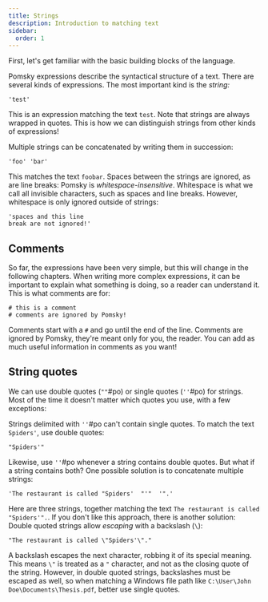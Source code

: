 ```yaml
---
title: Strings
description: Introduction to matching text
sidebar:
  order: 1
---
```


First, let's get familiar with the basic building blocks of the language.

Pomsky expressions describe the syntactical structure of a text. There are several kinds of
expressions. The most important kind is the _string:_

```pomsky
'test'
```

This is an expression matching the text `test`. Note that strings are always wrapped in quotes. This
is how we can distinguish strings from other kinds of expressions!

Multiple strings can be concatenated by writing them in succession:

```pomsky
'foo' 'bar'
```

This matches the text `foobar`. Spaces between the strings are ignored, as are line breaks: Pomsky
is _whitespace-insensitive_. Whitespace is what we call all invisible characters, such as spaces and
line breaks. However, whitespace is only ignored outside of strings:

```pomsky
'spaces and this line
break are not ignored!'
```

## Comments

So far, the expressions have been very simple, but this will change in the following chapters. When
writing more complex expressions, it can be important to explain what something is doing, so a
reader can understand it. This is what comments are for:

```pomsky
# this is a comment
# comments are ignored by Pomsky!
```

Comments start with a `#` and go until the end of the line. Comments are ignored by Pomsky, they're
meant only for you, the reader. You can add as much useful information in comments as you want!

## String quotes

We can use double quotes (`""`#po) or single quotes (`''`#po) for strings.
Most of the time it doesn't matter which quotes you use, with a few exceptions:

Strings delimited with `''`#po can't contain single quotes. To match the text
`Spiders'`, use double quotes:

```pomsky
"Spiders'"
```

Likewise, use `''`#po whenever a string contains double quotes. But what if a string
contains both? One possible solution is to concatenate multiple strings:

```pomsky
'The restaurant is called "Spiders'  "'"  '".'
```

Here are three strings, together matching the text `The restaurant is called "Spiders'".`. If you
don't like this approach, there is another solution: Double quoted strings allow _escaping_
with a backslash (`\`):

```pomsky
"The restaurant is called \"Spiders'\"."
```

A backslash escapes the next character, robbing it of its special meaning. This means `\"` is
treated as a `"` character, and not as the closing quote of the string. However, in double quoted
strings, backslashes must be escaped as well, so when matching a Windows file path like
`C:\User\John Doe\Documents\Thesis.pdf`, better use single quotes.
